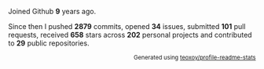 Joined Github **9** years ago.

Since then I pushed **2879** commits, opened **34** issues, submitted **101** pull requests, received **658** stars across **202** personal projects and contributed to **29** public repositories.

<p align="right"><sub>Generated using <a href="https://github.com/marketplace/actions/profile-readme-stats">teoxoy/profile-readme-stats</a></sub></p>
